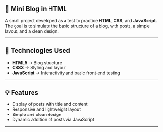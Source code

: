 ## 📝 Mini Blog in HTML

A small project developed as a test to practice **HTML**, **CSS**, and **JavaScript**.  
The goal is to simulate the basic structure of a blog, with posts, a simple layout, and a clean design.

---

## 🚀 Technologies Used

- **HTML5** → Blog structure  
- **CSS3** → Styling and layout  
- **JavaScript** → Interactivity and basic front-end testing  

---

## 💡 Features

- Display of posts with title and content  
- Responsive and lightweight layout  
- Simple and clean design  
- Dynamic addition of posts via JavaScript

---